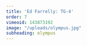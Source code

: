 ```yaml
---
title: 'Ed Farrelly: TG-4'
order: 7
vimeoid: 143873192
image: "/uploads/olympus.jpg"
subheading: olympus
---
```


